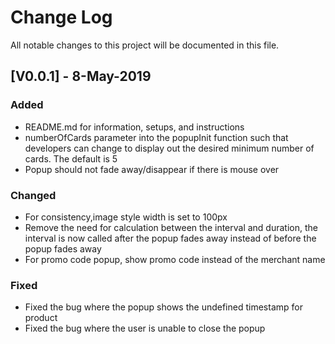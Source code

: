 # Change Log
All notable changes to this project will be documented in this file.

## [V0.0.1] - 8-May-2019

### Added
- README.md for information, setups, and instructions
- numberOfCards parameter into the popupInit function such that developers can change to display out the desired minimum number of cards. The default is 5
- Popup should not fade away/disappear if there is mouse over

### Changed
- For consistency,image style width is set to 100px
- Remove the need for calculation between the interval and duration, the interval is now called after the popup fades away instead of before the popup fades away
- For promo code popup, show promo code instead of the merchant name

### Fixed
- Fixed the bug where the popup shows the undefined timestamp for product
- Fixed the bug where the user is unable to close the popup
